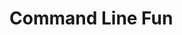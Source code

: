 		
Command Line Fun
========================================================================================================	
	
